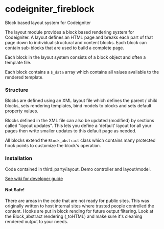 # codeigniter_fireblock

Block based layout system for Codeigniter

The layout module provides a block based rendering system for Codeigniter. 
A layout defines an HTML page and breaks each part of that page down to individual structural and content blocks.
Each block can contain sub-blocks that are used to build a complete page. 

Each block in the layout system consists of a block object and often a template file. 

Each block contains a `$_data` array which contains all values available to the rendered template.

### Structure

Blocks are defined using an XML layout file which defines the parent / child blocks, sets rendering templates, 
bind models to blocks and sets default property values.

Blocks defined in the XML file can also be updated (modified) by sections called "layout updates". 
This lets you define a 'default' layout for all your pages then write smaller updates to this default page as needed.

All blocks extend the `Block_abstract` class which contains many protected hook points to customize the block's operation. 

### Installation

Code contained in third_party/layout. Demo controller and layout/model.

[See wiki for developer guide](https://github.com/dwestvik/CodeIgniter-Fireblocks/wiki)

#### Not Safe!

There are areas in the code that are not ready for public sites.
This was originally written to host internal sites where trusted people controlled the content.
Hooks are put in block rending for future output filtering.
Look at the Block_abstract rendering (_toHTML) and make sure it's cleaning rendered output to your needs.
